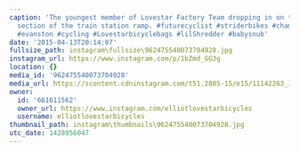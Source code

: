 ```yaml
---
caption: 'The youngest member of Lovestar Factory Team dropping in on the technical
  section of the train station ramp. #futurecyclist #striderbikes #championsystem
  #evanston #cycling #Lovestarbicyclebags #lilShredder #babysnub'
date: '2015-04-13T20:14:07'
fullsize_path: instagram\fullsize\962475540073704928.jpg
instagram_url: https://www.instagram.com/p/1bZmd_GG3g
location: {}
media_id: '962475540073704928'
media_url: https://scontent.cdninstagram.com/t51.2885-15/e15/11142263_1459876967636677_483269152_n.jpg?ig_cache_key=OTYyNDc1NTQwMDczNzA0OTI4.2
owner:
  id: '661611562'
  owner_url: https://www.instagram.com/elliotlovestarbicycles
  username: elliotlovestarbicycles
thumbnail_path: instagram\thumbnails\962475540073704928.jpg
utc_date: 1428956047
---
```

